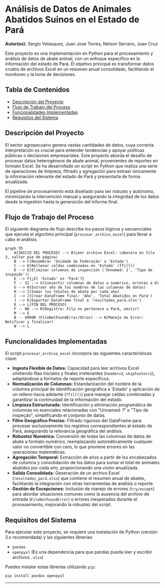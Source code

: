 # Análisis de Datos de  Animales Abatidos Suinos en el Estado de Pará

**Autor(es):** Sergio Velasquez, Juan Jose Torres, Nelson Serrano, Juan Cruz

Este proyecto es una implementación en Python para el procesamiento y análisis de datos de abate animal, con un enfoque específico en la información del estado de Pará. El objetivo principal es transformar datos crudos de archivos Excel en un resumen anual consolidado, facilitando el monitoreo y la toma de decisiones.

## Tabla de Contenidos

- [Descripción del Proyecto](#descripción-del-proyecto)
- [Flujo de Trabajo del Proceso](#flujo-de-trabajo-del-proceso)
- [Funcionalidades Implementadas](#funcionalidades-implementadas)
- [Requisitos del Sistema](#requisitos-del-sistema)

## Descripción del Proyecto

El sector agropecuario genera vastas cantidades de datos, cuya correcta interpretación es crucial para entender tendencias y apoyar políticas públicas o decisiones empresariales. Este proyecto aborda el desafío de procesar datos heterogéneos de abate animal, provenientes de reportes en formato Excel. Se ha desarrollado un script en Python que realiza una serie de operaciones de limpieza, filtrado y agregación para extraer únicamente la información relevante del estado de Pará y presentarla de forma anualizada.

El pipeline de procesamiento está diseñado para ser robusto y autónomo, minimizando la intervención manual y asegurando la integridad de los datos desde la ingestión hasta la generación del informe final.

## Flujo de Trabajo del Proceso

El siguiente diagrama de flujo describe los pasos lógicos y secuenciales que ejecuta el algoritmo principal (`procesar_archivo_excel`) para llevar a cabo el análisis:

```mermaid
graph TD
    A[INICIO DEL PROCESO] --> B(Leer archivo Excel: cabecera en fila 3, saltar pie de página)
    B --> C(Renombrar 'Unidade da Federação' a 'Estado')
    C --> D(Rellenar celdas combinadas en 'Estado' (ffill))
    D --> E(Eliminar columnas de inspección ('Unnamed: 1', 'Tipo de inspeção'))
    E --> F{¿El 'Estado' es 'Pará'?}
    F -- SI --> G(Convertir columnas de datos a numérico, errores a 0)
    G --> H(Extraer año de los nombres de las columnas de datos)
    H --> I(Sumar los totales de abate por cada año)
    I --> J(Crear DataFrame final: 'Año', 'Total Abatidos en Pará')
    J --> K(Exportar DataFrame final a 'resultados_pará.xlsx')
    K --> L[FIN DEL PROCESO]
    F -- NO --> M(Registro: Fila no pertenece a Pará, omitir)
    M --> E
    B -- ERROR (FileNotFoundError/Otros) --> N(Manejo de Error: Notificar y finalizar)
    N --> L
```

## Funcionalidades Implementadas

El script `procesar_archivo_excel` incorpora las siguientes características clave:

*   **Ingesta Flexible de Datos:** Capacidad para leer archivos Excel omitiendo filas iniciales y finales irrelevantes (`header=3`, `skipfooter=1`), adaptándose a formatos de reporte específicos.
*   **Normalización de Columnas:** Estandarización del nombre de la columna principal de identificación geográfica a 'Estado' y aplicación de un relleno hacia adelante (`ffill()`) para manejar celdas combinadas y garantizar la continuidad de la información del estado.
*   **Limpieza Estructurada:** Identificación y eliminación programática de columnas no esenciales relacionadas con "Unnamed: 1" o "Tipo de inspeção", simplificando el conjunto de datos.
*   **Filtro Geográfico Preciso:** Filtrado riguroso del DataFrame para procesar exclusivamente los registros correspondientes al estado de Pará, asegurando la relevancia geográfica del análisis.
*   **Robustez Numérica:** Conversión de todas las columnas de datos de abate a formato numérico, reemplazando automáticamente cualquier valor no convertible con cero, lo que previene errores en las operaciones matemáticas.
*   **Agregación Temporal:** Extracción de años a partir de los encabezados de columna y consolidación de los datos para sumar el total de animales abatidos por cada año, proporcionando una visión anualizada.
*   **Salida Consolidada:** Generación de un archivo Excel (`resultados_pará.xlsx`) que contiene el resumen anual de abates, facilitando la integración con otras herramientas de análisis o reporte.
*   **Gestión de Excepciones:** Inclusión de manejo de errores (`try/except`) para abordar situaciones comunes como la ausencia del archivo de entrada (`FileNotFoundError`) o errores inesperados durante el procesamiento, mejorando la robustez del script.

## Requisitos del Sistema

Para ejecutar este proyecto, se requiere una instalación de Python (versión 3.x recomendada) y las siguientes librerías:

*   `pandas`
*   `openpyxl` (Es una dependencia para que pandas pueda leer y escribir archivos `.xlsx`)

Puedes instalar estas librerías utilizando `pip`:

```bash
pip install pandas openpyxl
```



---
